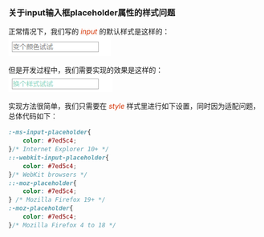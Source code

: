 ### 关于input输入框placeholder属性的样式问题
正常情况下，我们写的 *<font color="#d63200">input</font>* 的默认样式是这样的：   
![placeholder default](/img/css/placeholder/2.png) 

但是开发过程中，我们需要实现的效果是这样的：    
![placeholder](/img/css/placeholder/1.png)  

实现方法很简单，我们只需要在 *<font color="#d63200">style</font>* 样式里进行如下设置，同时因为适配问题，总体代码如下：    
```css
:-ms-input-placeholder{
    color: #7ed5c4;
}/* Internet Explorer 10+ */
::-webkit-input-placeholder{
    color: #7ed5c4;
}/* WebKit browsers */
::-moz-placeholder{
    color: #7ed5c4;
} /* Mozilla Firefox 19+ */
:-moz-placeholder{
    color: #7ed5c4;
}/* Mozilla Firefox 4 to 18 */
```